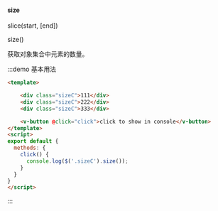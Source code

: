 #### size

slice(start, [end]) 

size() 

获取对象集合中元素的数量。

:::demo 基本用法
```html
<template>

    <div class="sizeC">111</div>
    <div class="sizeC">222</div>
    <div class="sizeC">333</div>

    <v-button @click="click">click to show in console</v-button>
</template>
<script>
export default {
  methods: {
    click() {
      console.log($('.sizeC').size());
    }
  }
}
</script>
```
:::
